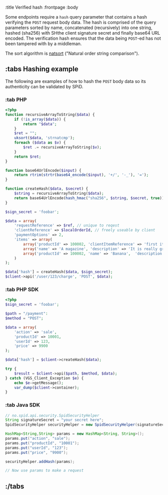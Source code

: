 :title Verified hash
:frontpage
:body

Some endpoints require a `hash` query parameter that contains a hash verifying
the `POST` request body data. The hash is comprised of the query parameters
sorted by name, concatenated (recursively) into one string, hashed (sha256) with
SHthe client signature secret and finally base64 URL encoded. The verification
hash ensures that the data being `POST`-ed has not been tampered with by a
middleman.

The sort algorithm is [natsort](http://sourcefrog.net/projects/natsort/)
("Natural order string comparison").

## :tabs Hashing example

The following are examples of how to hash the `POST` body data so its
authenticity can be validated by SPiD.

### :tab PHP

```php
<?php
function recursiveArrayToString($data) {
    if (!is_array($data)) {
        return "$data";
    }
    $ret = "";
    uksort($data, 'strnatcmp');
    foreach ($data as $v) {
        $ret .= recursiveArrayToString($v);
    }
    return $ret;
}

function base64UrlEncode($input) {
    return rtrim(strtr(base64_encode($input), '+/', '-_'), '=');
}

function createHash($data, $secret) {
    $string = recursiveArrayToString($data);
    return base64UrlEncode(hash_hmac("sha256", $string, $secret, true));
}

$sign_secret = 'foobar';

$data = array(
    'requestReference' => $ref, // unique to reqest
    'clientReference' => $localOrderId, // freely useable by client
    'paymentOptions' => 2,
    'items' => array(
        array('productId' => 100002, 'clientItemReference' => 'first item'),
        array('name' => 'A magazine', 'description' => 'It is really great', 'price' => 2000, 'vat' => 2500),
        array('productId' => 100002, 'name' => 'Banana',  'description' => 'One', 'price' => 1500, 'vat' => 2500, 'quantity' => 1, 'clientItemReference' => 'itemRef4'),
    )
);

$data['hash'] = createHash($data, $sign_secret);
$client->api('/user/123/charge', 'POST', $data);
```

### :tab PHP SDK

```php
<?php
$sign_secret = 'foobar';

$path = "/payment":
$method = "POST";

$data = array(
    'action' => 'sale',
    'productId' => 10001,
    'userId' => 123,
    'price' => 9900
);

$data['hash'] = $client->createHash($data);

try {
    $result = $client->api($path, $method, $data);
} catch (VGS_Client_Exception $e) {
    echo $e->getMessage();
    var_dump($client->container);
}
```

### :tab Java SDK

```java
// no.spid.api.security.SpidSecurityHelper
String signatureSecret = "your secret here";
SpidSecurityHelper securityHelper = new SpidSecurityHelper(signatureSecret);

HashMap<String,String> params = new HashMap<String, String>();
params.put("action", "sale");
params.put("productId", "10001");
params.put("userId", "123");
params.put("price", "9900");

securityHelper.addHash(params);

// Now use params to make a request
```

## :/tabs
